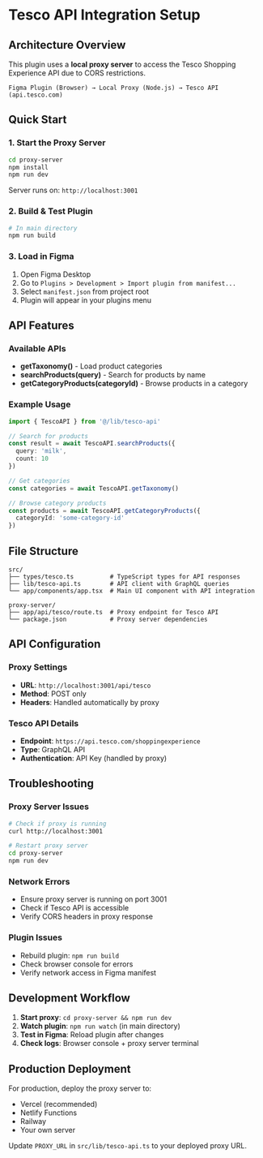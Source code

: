 # Tesco API Integration Setup

## Architecture Overview

This plugin uses a **local proxy server** to access the Tesco Shopping Experience API due to CORS restrictions.

```
Figma Plugin (Browser) → Local Proxy (Node.js) → Tesco API (api.tesco.com)
```

## Quick Start

### 1. Start the Proxy Server
```bash
cd proxy-server
npm install
npm run dev
```
Server runs on: `http://localhost:3001`

### 2. Build & Test Plugin
```bash
# In main directory
npm run build
```

### 3. Load in Figma
1. Open Figma Desktop
2. Go to `Plugins > Development > Import plugin from manifest...`
3. Select `manifest.json` from project root
4. Plugin will appear in your plugins menu

## API Features

### Available APIs
- **getTaxonomy()** - Load product categories
- **searchProducts(query)** - Search for products by name
- **getCategoryProducts(categoryId)** - Browse products in a category

### Example Usage
```typescript
import { TescoAPI } from '@/lib/tesco-api'

// Search for products
const result = await TescoAPI.searchProducts({ 
  query: 'milk', 
  count: 10 
})

// Get categories
const categories = await TescoAPI.getTaxonomy()

// Browse category products
const products = await TescoAPI.getCategoryProducts({ 
  categoryId: 'some-category-id' 
})
```

## File Structure

```
src/
├── types/tesco.ts          # TypeScript types for API responses
├── lib/tesco-api.ts        # API client with GraphQL queries
└── app/components/app.tsx  # Main UI component with API integration

proxy-server/
├── app/api/tesco/route.ts  # Proxy endpoint for Tesco API
└── package.json            # Proxy server dependencies
```

## API Configuration

### Proxy Settings
- **URL**: `http://localhost:3001/api/tesco`
- **Method**: POST only
- **Headers**: Handled automatically by proxy

### Tesco API Details
- **Endpoint**: `https://api.tesco.com/shoppingexperience`
- **Type**: GraphQL API
- **Authentication**: API Key (handled by proxy)

## Troubleshooting

### Proxy Server Issues
```bash
# Check if proxy is running
curl http://localhost:3001

# Restart proxy server
cd proxy-server
npm run dev
```

### Network Errors
- Ensure proxy server is running on port 3001
- Check if Tesco API is accessible
- Verify CORS headers in proxy response

### Plugin Issues
- Rebuild plugin: `npm run build`
- Check browser console for errors
- Verify network access in Figma manifest

## Development Workflow

1. **Start proxy**: `cd proxy-server && npm run dev`
2. **Watch plugin**: `npm run watch` (in main directory)
3. **Test in Figma**: Reload plugin after changes
4. **Check logs**: Browser console + proxy server terminal

## Production Deployment

For production, deploy the proxy server to:
- Vercel (recommended)
- Netlify Functions
- Railway
- Your own server

Update `PROXY_URL` in `src/lib/tesco-api.ts` to your deployed proxy URL.

